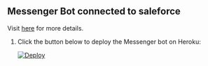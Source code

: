## Messenger Bot connected to saleforce

Visit [here](http://coenraets.org/blog/2016/04/salesforce-bot-for-facebook-messenger/) for more details.


1. Click the button below to deploy the Messenger bot on Heroku:

    [![Deploy](https://www.herokucdn.com/deploy/button.png)](https://heroku.com/deploy)



